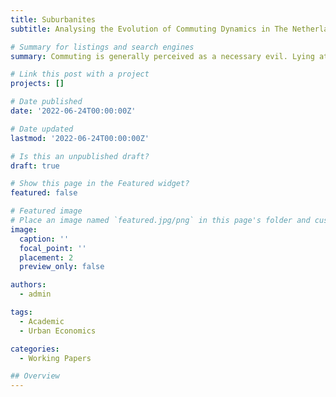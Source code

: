 ```yaml
---
title: Suburbanites
subtitle: Analysing the Evolution of Commuting Dynamics in The Netherlands

# Summary for listings and search engines
summary: Commuting is generally perceived as a necessary evil. Lying at the intersection of two different areas of economics, labour and urban, we find a complex system that interweaves housing and work locations. This paper studies the evolution of the transport behaviour of commuting agents in the last decade to observe the distribution of employees and employers. We also ascertain the presence of the COVID-19 effect on commuting behaviour, estimate its impact and provide an analysis of its implication. Stemming out of these objectives, we make use of spatial panel data from The Netherlands over the last decade. The gravity model of migration was chosen to perform this analysis. It was found that the previously observed trends have not been exacerbated nor slowed by the COVID-19 pandemic. Overall, a dispersion dynamic has been observed where agents have either relocated or changed jobs. Furthermore, the distance decay has been increasing, corroborating the dispersion phenomenon. Therefore, the pape provides a brief introduction to the analysis of distance decay regarding commuting behaviour in The Netherlands. Thereby, leaving the use of advanced panel data models to account for the time and spatial lags yet to come.

# Link this post with a project
projects: []

# Date published
date: '2022-06-24T00:00:00Z'

# Date updated
lastmod: '2022-06-24T00:00:00Z'

# Is this an unpublished draft?
draft: true

# Show this page in the Featured widget?
featured: false

# Featured image
# Place an image named `featured.jpg/png` in this page's folder and customize its options here.
image:
  caption: ''
  focal_point: ''
  placement: 2
  preview_only: false

authors:
  - admin

tags:
  - Academic
  - Urban Economics

categories:
  - Working Papers

## Overview
---
```

